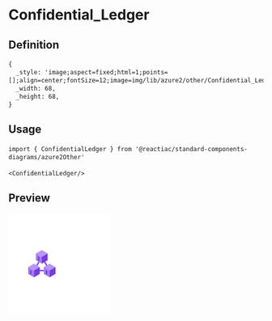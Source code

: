 # Confidential_Ledger

## Definition

```
{
  _style: 'image;aspect=fixed;html=1;points=[];align=center;fontSize=12;image=img/lib/azure2/other/Confidential_Ledger.svg;strokeColor=none;',
  _width: 68,
  _height: 68,
}
```

## Usage

```
import { ConfidentialLedger } from '@reactiac/standard-components-diagrams/azure2Other'

<ConfidentialLedger/>
```

## Preview

<img src="./confidential-ledger.png" width="200"/>
